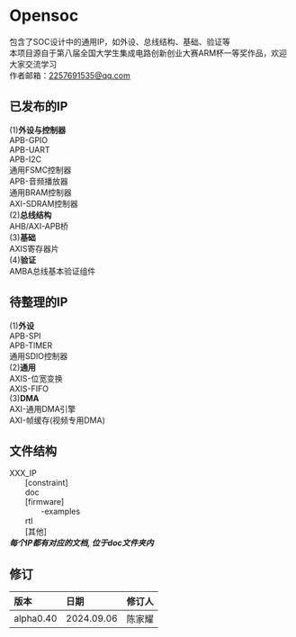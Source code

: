 # Opensoc<br>
包含了SOC设计中的通用IP，如外设、总线结构、基础、验证等<br>
本项目源自于第八届全国大学生集成电路创新创业大赛ARM杯一等奖作品，欢迎大家交流学习<br>
作者邮箱：2257691535@qq.com<br>
## 已发布的IP<br>
(1)__外设与控制器__<br>
APB-GPIO<br>
APB-UART<br>
APB-I2C<br>
通用FSMC控制器<br>
APB-音频播放器<br>
通用BRAM控制器<br>
AXI-SDRAM控制器<br>
(2)__总线结构__<br>
AHB/AXI-APB桥<br>
(3)__基础__<br>
AXIS寄存器片<br>
(4)__验证__<br>
AMBA总线基本验证组件<br>
## 待整理的IP<br>
(1)__外设__<br>
APB-SPI<br>
APB-TIMER<br>
通用SDIO控制器<br>
(2)__通用__<br>
AXIS-位宽变换<br>
AXIS-FIFO<br>
(3)__DMA__<br>
AXI-通用DMA引擎<br>
AXI-帧缓存(视频专用DMA)<br>
## 文件结构<br>
XXX_IP<br>
&emsp;&emsp;[constraint]<br>
&emsp;&emsp;doc<br>
&emsp;&emsp;[firmware]<br>
&emsp;&emsp;&emsp;&emsp;-examples<br>
&emsp;&emsp;rtl<br>
&emsp;&emsp;[其他]<br>
***每个IP都有对应的文档, 位于doc文件夹内***
## 修订<br>
|版本      | 日期      | 修订人 | 
|:-------- |:----------|:--------|
|alpha0.40  |2024.09.06 |陈家耀  |
